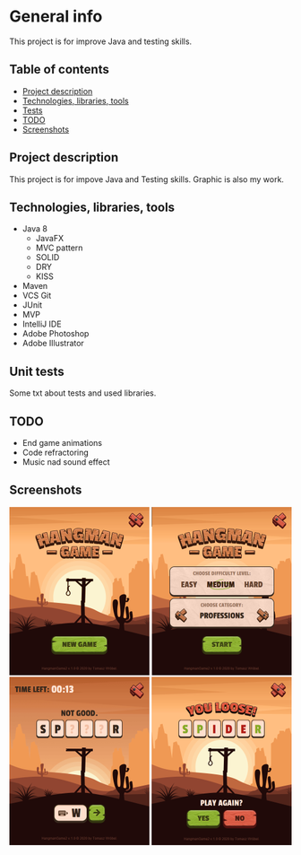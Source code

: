 # General info
This project is for improve Java and testing skills.

## Table of contents
* [Project description](#general-info)
* [Technologies, libraries, tools](#technologies,-libraries,-tools)
* [Tests](#unit-tests)
* [TODO](#todo)
* [Screenshots](#screenshots)

## Project description
This project is for impove Java and Testing skills. Graphic is also my work.

## Technologies, libraries, tools
* Java 8
    * JavaFX
    * MVC pattern
    * SOLID
    * DRY
    * KISS
* Maven
* VCS Git
* JUnit
* MVP
* IntelliJ IDE
* Adobe Photoshop
* Adobe Illustrator

## Unit tests
Some txt about tests and used libraries.

## TODO
* End game animations
* Code refractoring
* Music nad sound effect

## Screenshots

![screenshot_01.png](screenshots/screenshot_01.png)
![screenshot_01.png](screenshots/screenshot_02.png)
![screenshot_01.png](screenshots/screenshot_03.png)
![screenshot_01.png](screenshots/screenshot_04.png)
